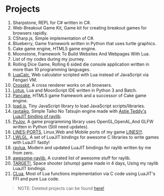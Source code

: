 # Projects

1. Sharpstone, REPL for C# written in C#.
2. Web-Breakout Game Kit, Game kit for creating breakout games for browsers rapidly.
3. CSharp.js, Simple implementation of C#.
4. Blueberry, Game framework written in Python that uses turtle graphics.
5. Cake game engine, HTML5 game engine.
6. Moonstone, Framework To Build Websites And Webpages With Lua.
7. List of my codes during my journey.
8. Rolling Dice Game, Rolling 6 sided die console application written in more than 10 programming languages.
9. [LuaCalc](https://github.com/Rabios/LuaCalc), Web calculator scripted with Lua instead of JavaScript via Fengari VM.
10. [Crosskit](https://github.com/Rabios/Crosskit), A cross renderer works on all browsers.
11. [Lotus](https://github.com/Rabios/Lotus), Lua and MoonScript IDE written in Python 3 and Batch.
12. [Pancake](https://github.com/Rabios/Pancake), HTML5 game framework and a successor of Cake game engine.
13. [load.js](https://github.com/Rabios/load.js), Tiny JavaScript library to load JavaScript scripts/libraries.
14. [raytaiko](https://github.com/Rabios/raytaiko), Simple Taiko No Tatsujin engine made with [Astie Teddy's LuaJIT binding of raylib](https://github.com/TSnake41/raylib-lua).
15. [PyJoy](https://github.com/Rabios/PyJoy), A game programming library uses OpenGL,OpenAL,And GLFW written in Python (Still need updates).
16. [LINES-PORTS](https://github.com/Rabios/LINES-PORTS), Linux,Web and Mobile ports of my game [LINES!!!](https://github.com/Rabios/LINES).
17. [LWLGL](https://github.com/Rabios/LWLGL), A set of LuaJIT bindings for awesome C libraries to write games with LuaJIT fastly! 
18. [raylua](https://github.com/Rabios/raylua), Modern and updated LuaJIT bindings for raylib written by me from zero.
19. [awesome-raylib](https://github.com/Rabios/awesome-raylib), A curated list of awesome stuff for raylib.
20. [TARGET!](https://github.com/Rabios/TARGET), Space shooter (shump) game made in 4 days, Using my raylib LuaJIT bindings.
21. [CLua](https://github.com/Rabios/CLua), Most of Lua functions implementation via C code using LuaJIT's FFI and pure Lua code.

> NOTE: Deleted projects can be found [here!](https://github.com/steria773-archive)
